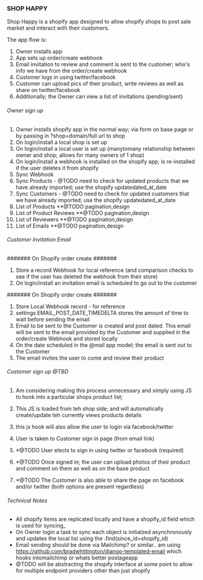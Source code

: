 ### SHOP HAPPY ###

Shop Happy is a shopify app designed to allow shopify shops to post sale market and interact with their customers.

The app flow is:

1. Owner installs app
2. App sets up order/create webhook
3. Email invitation to review and comment is sent to the customer; who's info we have from the order/create webhook
4. Customer logs in using twitter/facebook
5. Customer can upload pics of their product, write reviews as well as share on twitter/facebook
6. Additionally; the Owner can view a list of invitations (pending/sent)


###### Owner sign up ######

1. Owner installs shopify app in the normal way; via form on base page or by passing in ?shop=domain/full url to shop
2. On login/install a local shop is set up
3. On login/install a local user is set up (manytomany relationship between owner and shop; allows for many owners of 1 shop)
4. On login/install a webhook is installed on the shopify app; is re-installed if the user deletes it from shopify
6. Sync Webhook
7. Sync Products - @TODO need to check for updated products that we have already imported; use the shopify updatedated_at_date
8. Sync Customers - @TODO need to check for updated customers that we have already imported; use the shopify updatedated_at_date
9. List of Products **@TODO pagination,design
10. List of Product Reviews **@TODO pagination,design
11. List of Reviewers **@TODO pagination,design
12. List of Emails **@TODO pagination,design


###### Customer Invitation Email ######

####### On Shopify order create #######
1. Store a record Webhook for local reference (and comparison checks to see if the user has deleted the webhook from their store)
2. On login/install an invitation email is scheduled to go out to the customer

####### On Shopify order create #######
1. Store Local Webhook record - for reference
2. settings.EMAIL_POST_DATE_TIMEDELTA stores the amount of time to wait before sending the email
2. Email to be sent to the Customer is created and post dated. This email will be sent to the email provided by the Customer and supplied in the order/create Webhook and stored locally
3. On the date scheduled in the @mail app model; the email is sent out to the Customer
4. The email invites the user to come and review their product


###### Customer sign up @TBD ######

1. Am considering making this process unnecessary and simply using JS to hook into a particular shops product list;
2. This JS is loaded from teh shop side; and will automatically create/update teh currently views products details
3. this js hook will also allow the user to login via facebook/twitter


1. User is taken to Customer sign in page (from email link)
2. *@TODO User elects to sign in using twitter or facebook (required)
3. *@TODO Once signed in; the user can upload photos of their product and comment on them as well as on the base product
3. *@TODO The Customer is also able to share the page on facebook and/or twitter (both options are present regardless)


###### Technical Notes ######

* All shopify items are replicated locally and have a shopify_id field which is used for syncing_
* On Owner login a task to sync each object is initialzed asynchronously and updates the local list using the .find(since_id=shopify_id)
* Email sending should be done via Mailchimp? or similar.. am using https://github.com/bradwhittington/django-templated-email which hooks intomailchimp or whats better postageapp
* @TODO will be abstracting the shopify interface at some point to allow for multiple endpoint providers other than just shopify


